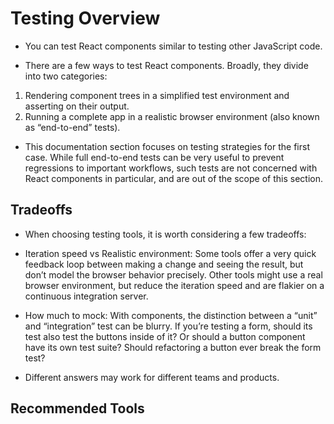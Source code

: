 # Testing Overview

* You can test React components similar to testing other JavaScript code.

* There are a few ways to test React components. Broadly, they divide into two categories:

1. Rendering component trees in a simplified test environment and asserting on their output.
1. Running a complete app in a realistic browser environment (also known as “end-to-end” tests).

* This documentation section focuses on testing strategies for the first case. While full end-to-end tests can be very useful to prevent regressions to important workflows, such tests are not concerned with React components in particular, and are out of the scope of this section.

## Tradeoffs

* When choosing testing tools, it is worth considering a few tradeoffs:

* Iteration speed vs Realistic environment: Some tools offer a very quick feedback loop between making a change and seeing the result, but don’t model the browser behavior precisely. Other tools might use a real browser environment, but reduce the iteration speed and are flakier on a continuous integration server.

* How much to mock: With components, the distinction between a “unit” and “integration” test can be blurry. If you’re testing a form, should its test also test the buttons inside of it? Or should a button component have its own test suite? Should refactoring a button ever break the form test?

* Different answers may work for different teams and products.

## Recommended Tools